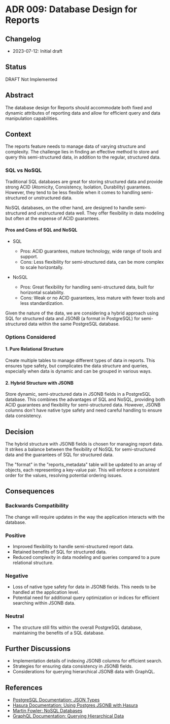 # ADR 009: Database Design for Reports

## Changelog
* 2023-07-12: Initial draft

## Status
DRAFT Not Implemented

## Abstract
The database design for Reports should accommodate both fixed and dynamic attributes of reporting data and allow for efficient query and data manipulation capabilities.

## Context

The reports feature needs to manage data of varying structure and complexity. The challenge lies in finding an effective method to store and query this semi-structured data, in addition to the regular, structured data.

### SQL vs NoSQL
Traditional SQL databases are great for storing structured data and provide strong ACID (Atomicity, Consistency, Isolation, Durability) guarantees. However, they tend to be less flexible when it comes to handling semi-structured or unstructured data.

NoSQL databases, on the other hand, are designed to handle semi-structured and unstructured data well. They offer flexibility in data modeling but often at the expense of ACID guarantees.

#### Pros and Cons of SQL and NoSQL
- SQL
    - Pros: ACID guarantees, mature technology, wide range of tools and support.
    - Cons: Less flexibility for semi-structured data, can be more complex to scale horizontally.

- NoSQL
    - Pros: Great flexibility for handling semi-structured data, built for horizontal scalability.
    - Cons: Weak or no ACID guarantees, less mature with fewer tools and less standardization.

Given the nature of the data, we are considering a hybrid approach using SQL for structured data and JSONB (a format in PostgreSQL) for semi-structured data within the same PostgreSQL database.

### Options Considered

#### 1. Pure Relational Structure
Create multiple tables to manage different types of data in reports. This ensures type safety, but complicates the data structure and queries, especially when data is dynamic and can be grouped in various ways.

#### 2. Hybrid Structure with JSONB
Store dynamic, semi-structured data in JSONB fields in a PostgreSQL database. This combines the advantages of SQL and NoSQL, providing both ACID guarantees and flexibility for semi-structured data. However, JSONB columns don't have native type safety and need careful handling to ensure data consistency.

## Decision
The hybrid structure with JSONB fields is chosen for managing report data. It strikes a balance between the flexibility of NoSQL for semi-structured data and the guarantees of SQL for structured data.

The "format" in the "reports_metadata" table will be updated to an array of objects, each representing a key-value pair. This will enforce a consistent order for the values, resolving potential ordering issues.

## Consequences

### Backwards Compatibility
The change will require updates in the way the application interacts with the database.

### Positive
- Improved flexibility to handle semi-structured report data.
- Retained benefits of SQL for structured data.
- Reduced complexity in data modeling and queries compared to a pure relational structure.

### Negative
- Loss of native type safety for data in JSONB fields. This needs to be handled at the application level.
- Potential need for additional query optimization or indices for efficient searching within JSONB data.

### Neutral
- The structure still fits within the overall PostgreSQL database, maintaining the benefits of a SQL database.

## Further Discussions
- Implementation details of indexing JSONB columns for efficient search.
- Strategies for ensuring data consistency in JSONB fields.
- Considerations for querying hierarchical JSONB data with GraphQL.

## References
- [PostgreSQL Documentation: JSON Types](https://www.postgresql.org/docs/current/datatype-json.html)
- [Hasura Documentation: Using Postgres JSONB with Hasura](https://hasura.io/blog/using-postgres-jsonb-with-hasura-603b6fe79748/)
- [Martin Fowler: NoSQL Databases](https://martinfowler.com/books/nosql.html)
- [GraphQL Documentation: Querying Hierarchical Data](https://graphql.org/learn/queries/#hierarchical-data)
